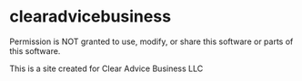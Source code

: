 # clearadvicebusiness
Permission is NOT granted to use, modify, or share this software or parts of this software.

This is a site created for Clear Advice Business LLC
